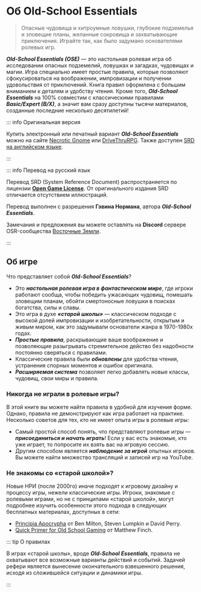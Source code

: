 # Об Old-School Essentials

> Опасные чудовища и хитроумные ловушки, глубокие подземелья и зловещие планы, желанные сокровища и захватывающие приключения. Играйте так, как было задумано основателями ролевых игр.

_**Old-School Essentials (OSE)**_ — это настольная ролевая игра об исследовании опасных подземелий, ловушках и загадках, чудовищах и магии. Игра специально имеет простые правила, которые позволяют сфокусироваться на воображении, импровизации и получении удовольствия от приключений. Книга правил оформлена с большим вниманием к деталям и удобству чтения. Кроме того, _**Old-School Essentials**_ на 100% совместим с классическими правилами _**Basic/Expert (B/X)**_, а значит вам сразу доступны тысячи материалов, созданные последние несколько десятилетий!

::: info Оригинальная версия

Купить электронный или печатный вариант _**Old-School Essentials**_ можно на сайте [Necrotic Gnome](https://necroticgnome.com/collections/old-school-essentials) или [DriveThruRPG](https://www.drivethrurpg.com/browse/pub/5606/Necrotic-Gnome/subcategory/26251_32434/OldSchool-Essentials). Также доступен [SRD на английском языке](https://oldschoolessentials.necroticgnome.com).

:::

::: info Перевод на русский язык

Перевод SRD (System Reference Document) распространяется по лицензии [**Open Game License**](/extras/ogl). От оригинального издания SRD отличается отсутствием иллюстраций.

Перевод выполнен с разрешения **Гэвина Нормана**, автора _**Old-School Essentials**_.

Замечания и предложения вы можете оставлять на **Discord** сервере OSR-сообщества [Восточные Земли](https://discord.gg/ubQxUs5).

:::

## Об игре

Что представляет собой _**Old-School Essentials**_?

-   Это _**настольная ролевая игра в фантастическом мире**_, где игроки работают сообща, чтобы победить ужасающих чудовищ, помешать зловещим планам, обойти смертоносные ловушки в поисках богатства, силы и славы.
-   Это игра в духе _**«старой школы»**_ — классическом подходе с высокой долей импровизации и изобретательности, открытым и живым миром, как это задумывали основатели жанра в 1970-1980х годах.
-   _**Простые правила**_, раскрывающие ваше воображение и позволяющие разыгрывать стремительное действо без надобности постоянно сверяться с правилами.
-   Классические правила были _**обновлены**_ для удобства чтения, устранения спорных моментов и ошибок оригинала.
-   _**Расширяемая система**_ позволяет легко добавлять новые классы, чудовищ, свои миры и правила.

### Никогда не играли в ролевые игры?

В этой книге вы можете найти правила в удобной для изучения форме. Однако, правила не демонстрируют как игра работает на практике. Несколько советов для тех, кто не имеет опыта игры в ролевые игры:

-   Самый простой способ понять, что представляют ролевые игры — _**присоединиться и начать играть**_! Если у вас есть знакомые, кто уже играет, то попросите их взять вас на игровую сессию.
-   Другим способом является _**наблюдение за игрой**_ опытных игроков. Вы можете найти множество трансляций и записей игр на YouTube.

### Не знакомы со «старой школой»?

Новые НРИ (после 2000го) иначе подходят к игровому дизайну и процессу игры, нежели классические игры. Игроки, знакомые с ролевыми играми, но не с принципами «старой школой», могут подробнее изучить особенности этого подхода в следующих бесплатных материалах, доступных в сети:

-   [Principia Apocrypha](https://drive.google.com/file/d/1rN5w4-azTq3Kbn0Yvk9nfqQhwQ1R5by1/view) от Ben Milton, Steven Lumpkin и David Perry.
-   [Quick Primer for Old School Gaming](https://friendorfoe.com/d/Old%20School%20Primer.pdf) от Matthew Finch.

::: tip О правилах

В играх «старой школы», вроде _**Old-School Essentials**_, правила не охватывают все возможные варианты действий и событий. Задачей рефери является вынесение окончательного взвешенного решения, исходя из сложившейся ситуации и динамики игры.

:::
